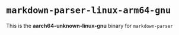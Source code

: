 # `markdown-parser-linux-arm64-gnu`

This is the **aarch64-unknown-linux-gnu** binary for `markdown-parser`
